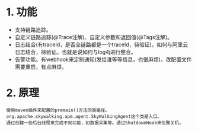# 1. 功能
- 支持链路追踪。
- 自定义链路追踪(@Trace注解)、自定义参数和返回值(@Tags注解)。
- 日志结合(有traceId，是否全链路都是一个traceId，待验证)。如何与阿里云日志结合，待验证。也就是说如何与log4j进行整合。
- 告警功能。有webhook来定制通知(发给谁等等信息，也很麻烦)。改配置文件需要重启，有点麻烦。
# 2. 原理
    使用maven插件来配置的premain()方法的类路径。org.apache.skywalking.apm.agent.SkyWalkingAgent这个类是入口。
    通过创建一些后台线程来完成不同功能，如数据采集等。通过ShutdownHook来优雅关机。